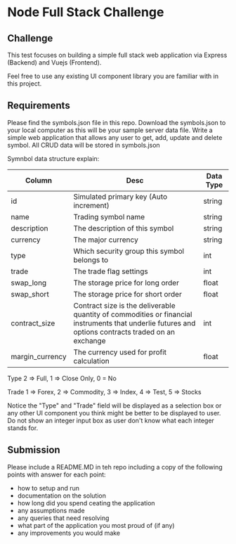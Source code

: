 # Node Full Stack Challenge

## Challenge
This test focuses on building a simple full stack web application via Express (Backend) and Vuejs (Frontend).

Feel free to use any existing UI component library you are familiar with in this project.

## Requirements
Please find the symbols.json file in this repo. Download the symbols.json to your local computer as this will be your sample server data file.
Write a simple web application that allows any user to get, add, update and delete symbol.
All CRUD data will be stored in symbols.json

Symnbol data structure explain:

| Column | Desc | Data Type |
| ------ | ------ | ------ |
| id | Simulated primary key (Auto increment) | string |
| name | Trading symbol name | string |
| description | The description of this symbol | string |
| currency | The major currency | string |
| type | Which security group this symbol belongs to | int |
| trade | The trade flag settings | int |
| swap_long | The storage price for long order | float |
| swap_short | The storage price for short order | float |
| contract_size | Contract size is the deliverable quantity of commodities or financial instruments that underlie futures and options contracts traded on an exchange | int |
| margin_currency | The currency used for profit calculation | float |

Type
2 => Full, 1 => Close Only, 0 = No

Trade
1 => Forex, 2 => Commodity, 3 => Index, 4 => Test, 5 => Stocks

Notice the "Type" and "Trade" field will be displayed as a selection box or any other UI component you think might be better to be displayed to user. Do not show an integer input box as user don't know what each integer stands for. 

## Submission

Please include a README.MD in teh repo including a copy of the following points with answer for each point:
- how to setup and run
- documentation on the solution
- how long did you spend ceating the application
- any assumptions made
- any queries that need resolving
- what part of the application you most proud of (if any)
- any improvements you would make

